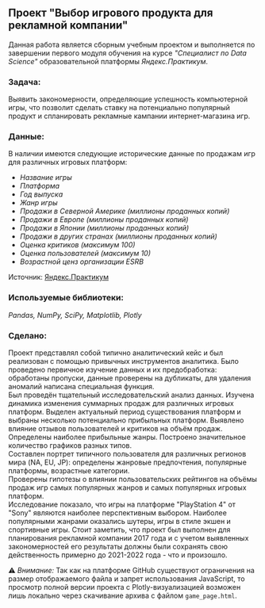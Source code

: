 ## Проект "Выбор игрового продукта для рекламной компании"
Данная работа является сборным учебным проектом и выполняется по завершении первого модуля обучения на курсе _"Специалист по Data Science"_ образовательной платформы _Яндекс.Практикум_.   
### Задача:
Выявить закономерности, определяющие успешность компьютерной игры, что позволит сделать ставку на потенциально популярный продукт и спланировать рекламные кампании  интернет-магазина игр.
### Данные:
В наличии имеются следующие исторические данные по продажам игр для различных игровых платформ:  
- _Название игры_
- _Платформа_
- _Год выпуска_
- _Жанр игры_
- _Продажи в Северной Америке (миллионы проданных копий)_
- _Продажи в Европе (миллионы проданных копий)_
- _Продажи в Японии (миллионы проданных копий)_
- _Продажи в других странах (миллионы проданных копий)_
- _Оценка критиков (максимум 100)_
- _Оценка пользователей (максимум 10)_
- _Возрастной ценз организации ESRB_

Источник: [Яндекс.Практикум](https://practicum.yandex.ru/data-scientist/)
### Используемые библиотеки:
*Pandas, NumPy, SciPy, Matplotlib, Plotly*
### Сделано:
Проект представлял собой типично аналитический кейс и был реализован с помощью привычных инструментов аналитика. Было проведено первичное изучение данных и их предобработка: обработаны пропуски, данные проверены на дубликаты, для удаления аномалий написана специальная функция.  
Был проведён тщательный исследовательский анализ данных. Изучена динамика изменения суммарных продаж для различных игровых платформ. Выделен актуальный период существования платформ и выбраны несколько потенциально прибыльных платформ. Выявлено влияние отзывов пользователей и критиков на объём продаж. Определены наиболее прибыльные жанры. Построено значительное количество графиков разных типов.  
Составлен портрет типичного пользователя для различных регионов мира (NA, EU, JP): определены жанровые предпочтения, популярные платформы, возрастные категории.  
Проверены гипотезы о влиянии пользовательских рейтингов на объёмы продаж игр самых популярных жанров и самых популярных игровых платформ.  
Исследование показало, что игры на платформе "PlayStation 4" от "Sony" являются наиболее перспективным выбором. Наиболее популярными жанрами оказались шутеры, игры в стиле экшен и спортивные игры. Стоит заметить, что проект был выполнен для планирования рекламной компании 2017 года и с учетом выявленных закономерностей его результаты должны были сохранять свою действенность примерно до 2021-2022 года - что и произошло.

⚠ _Внимание:_ Так как на платформе GitHub существуют ограничения на размер отображаемого файла и запрет использования JavaScript, то просмотр полной версии проекта с Plotly-визуализацией возможен лишь локально через скачивание архива с файлом `game_page.html`.
